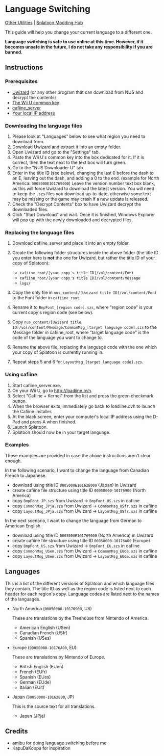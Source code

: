 # Language Switching

[Other Utilities](https://github.com/OatmealDome/SplatoonUtilities/) | [Splatoon Modding Hub](http://gbatemp.net/threads/splatoon-modding-hub.425670/)

This guide will help you change your current language to a different one.

**Language switching is safe to use online at this time. However, if it becomes unsafe in the future, I do not take any responsibility if you are banned.**

## Instructions

### Prerequisites

* [Uwizard](https://gbatemp.net/threads/uwizard-all-in-one-wii-u-pc-program.386508/) (or any other program that can download from NUS and decrypt the contents)
* [The Wii U common key](https://google.com/search?q=Wii+U+Common+Key)
* [cafiine_server](https://dl.dropboxusercontent.com/u/38313036/cafiine_server.exe)
* [Your local IP address](http://windows.microsoft.com/en-ca/windows/find-computers-ip-address#1TC=windows-7)

### Downloading the language files

1. Please look at "Languages" below to see what region you need to download from. 
2. Download Uwizard and extract it into an empty folder.
3. Open Uwizard and go to the "Settings" tab.
4. Paste the Wii U's common key into the box dedicated for it. If it is correct, then the text next to the text box will turn green.
5. Go to the "NUS Downloader U" tab.
6. Enter in the title ID (see below), changing the last 0 before the dash to an E, leaving out the dash, and adding a 0 to the end. (example for North America: ```0005000E101769000```) Leave the version number text box blank, as this will force Uwizard to download the latest version. You will need to keep the ```.szs``` files you download up-to-date, otherwise some text may be missing or the game may crash if a new update is released.
7. Check the "Decrypt Contents" box to have Uwizard decrypt the downloaded files.
8. Click "Start Download" and wait. Once it is finished, Windows Explorer will pop up with the newly downloaded and decrypted files.

### Replacing the language files

1. Download cafiine_server and place it into an empty folder.
2. Create the following folder structures inside the above folder (the title ID you enter here is **not** the one for Uwizard, but rather the title ID of your copy of Splatoon):


   - ```cafiine_root/[your copy's title ID]/vol/content/Font```
   - ```cafiine_root/[your copy's title ID]/vol/content/Message```
   - ```logs/```


3. Copy the only file in ```nus_content/[Uwizard title ID]/vol/content/Font``` to the Font folder in ```cafiine_root```.
4. Rename it to ```BmpFont_[region code].szs```, where "region code" is your current copy's region code (see below).
5. Copy ```nus_content/[Uwizard title ID]/vol/content/Message/CommonMsg_[target language code].szs``` to the Message folder in cafiine_root, where "target language code" is the code of the language you want to change to.
6. Rename the above file, replacing the language code with the one which your copy of Splatoon is currently running in.
7. Repeat steps 5 and 6 for ```LayoutMsg_[target language code].szs```.

### Using cafiine

1. Start cafiine_server.exe.
2. On your Wii U, go to http://loadiine.ovh.
3. Select "Cafiine + Kernel" from the list and press the green checkmark button.
4. When the browser exits, immediately go back to loadiine.ovh to launch the Cafiine installer.
5. At the black screen, enter your computer's local IP address using the D-Pad and press A when finished.
6. Launch Splatoon.
7. Splatoon should now be in your target language.

### Examples

These examples are provided in case the above instructions aren't clear enough. 

In the following scenario, I want to change the language from Canadian French to Japanese.

* download using title ID ```0005000E10162B000``` (Japan) in Uwizard
* create cafiine file structure using title ID ```00050000-10176900``` (North America)
* copy ```BmpFont_JP.szs``` from Uwizard → ```BmpFont_US.szs``` in cafiine
* copy ```CommonMsg_JPja.szs``` from Uwizard → ```CommonMsg_USfr.szs``` in cafiine
* copy ```LayoutMsg_JPja.szs``` from Uwizard → ```LayoutMsg_USfr.szs``` in cafiine

In the next scenario, I want to change the language from German to American English.

* download using title ID ```0005000E101769000``` (North America) in Uwizard
* create cafiine file structure using title ID ```00050000-10176A00``` (Europe)
* copy ```BmpFont_US.szs``` from Uwizard → ```BmpFont_EU.szs``` in cafiine
* copy ```CommonMsg_USen.szs``` from Uwizard → ```CommonMsg_EUde.szs``` in cafiine
* copy ```LayoutMsg_USen.szs``` from Uwizard → ```LayoutMsg_EUde.szs``` in cafiine

## Languages

This is a list of the different versions of Splatoon and which language files they contain. The title ID as well as the region code is listed next to each header for each region's copy. Language codes are listed next to the names of the languages.

- North America (```00050000-10176900```, US)

   These are translations by the Treehouse from Nintendo of America.

    * American English (USen)
    * Canadian French (USfr)
    * Spanish (USes)
    
- Europe (```00050000-10176A00```, EU)

   These are translations by Nintendo of Europe.
   
   * British English (EUen)
   * French (EUfr)
   * Spanish (EUes)
   * German (EUde)
   * Italian (EUit)
   
- Japan (```00050000-10162B00```, JP)

   This is the source text for all translations.

   * Japan (JPja)
   
## Credits

* amibu for doing language switching before me
* KapuDaKoopa for inspiration

